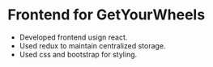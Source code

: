 # Frontend for GetYourWheels

- Developed frontend usign react.
- Used redux to maintain centralized storage.
- Used css and bootstrap for styling.


